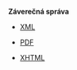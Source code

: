 **Záverečná správa**

  * [XML](https://code.google.com/p/log4j-converter/source/browse/wiki/zaverecne_spravy/zaverecna_sprava_Caniga.xml)

  * [PDF](https://code.google.com/p/log4j-converter/source/browse/wiki/zaverecne_spravy/zaverecna_sprava_Caniga.pdf)

  * [XHTML](https://code.google.com/p/log4j-converter/source/browse/wiki/zaverecne_spravy/zaverecna_sprava_Caniga.xhtml)